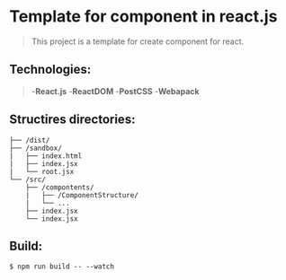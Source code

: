 # Template for component in react.js

>This project is a template for create component for react.

## Technologies:
> -**React.js**
> -**ReactDOM**
> -**PostCSS**
> -**Webapack**

## Structires directories:
``` 
├── /dist/
├── /sandbox/
|   ├── index.html
|   ├── index.jsx
|   └── root.jsx
└── /src/
    ├── /compontents/
    |   ├── /ComponentStructure/
    |   └── ...
    ├── index.jsx
    └── index.jsx
```

## Build:

``` shell
$ npm run build -- --watch
```

